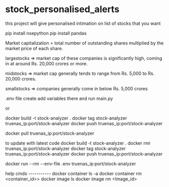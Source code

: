 # stock_personalised_alerts
this project will give personalised intimation on list of stocks that you want 


pip install nsepython
pip install pandas

Market capitalization = total number of outstanding shares multiplied by the market price of each share.

largestocks => market cap of these companies is significantly high, coming in at around Rs. 20,000 crores or more.

midstocks => market cap generally tends to range from Rs. 5,000 to Rs. 20,000 crores.

smallstocks => companies generally come in below Rs. 5,000 crores

.env file create add variables there and run main.py

or 

docker build -t stock-analyzer .
docker tag stock-analyzer truenas_ip:port/stock-analyzer
docker push truenas_ip:port/stock-analyzer

docker pull truenas_ip:port/stock-analyzer

to update with latest code
docker build -t stock-analyzer .
docker rmi truenas_ip:port/stock-analyzer
docker tag stock-analyzer truenas_ip:port/stock-analyzer
docker push truenas_ip:port/stock-analyzer

docker run --rm --env-file .env truenas_ip:port/stock-analyzer

help cmds -----------
docker container ls -a
docker container rm <container_id>>
docker image ls
docker image rm <Image_id>

